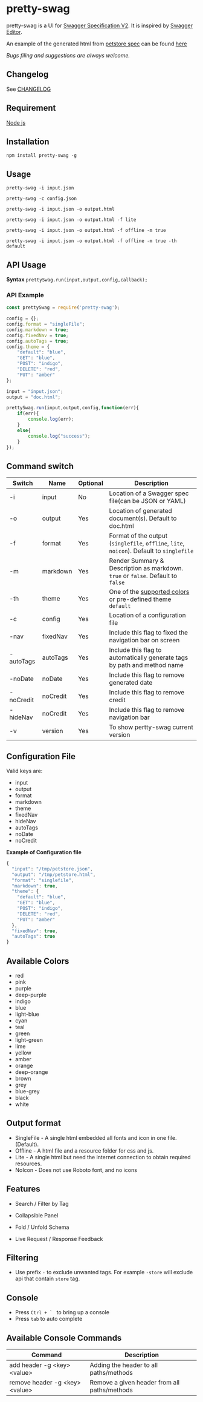 # pretty-swag

pretty-swag is a UI for [Swagger Specification V2](https://github.com/OAI/OpenAPI-Specification). It is inspired by [Swagger Editor](http://swagger.io/swagger-editor/).

An example of the generated html from [petstore spec](http://petstore.swagger.io/v2/swagger.json) can be found [here](https://twskj.github.io/pretty-swag/examples/pet.html)

*Bugs filing and suggestions are always welcome.*

## Changelog
See [CHANGELOG](CHANGELOG.md)

## Requirement
[Node js](https://nodejs.org/en/)

## Installation

```Shell
npm install pretty-swag -g
```

## Usage

```Shell
pretty-swag -i input.json
```

```Shell
pretty-swag -c config.json
```

```Shell
pretty-swag -i input.json -o output.html
```

```Shell
pretty-swag -i input.json -o output.html -f lite
```

```Shell
pretty-swag -i input.json -o output.html -f offline -m true
```

```Shell
pretty-swag -i input.json -o output.html -f offline -m true -th default
```

## API Usage

**Syntax** `prettySwag.run(input,output,config,callback);`

### API Example
```javascript
const prettySwag = require('pretty-swag');

config = {};
config.format = "singleFile";
config.markdown = true;
config.fixedNav = true;
config.autoTags = true;
config.theme = {
    "default": "blue",
    "GET": "blue",
    "POST": "indigo",
    "DELETE": "red",
    "PUT": "amber"
};

input = "input.json";
output = "doc.html";

prettySwag.run(input,output,config,function(err){
    if(err){
        console.log(err);
    }
    else{
        console.log("success");
    }
});
```

## Command switch

| Switch  | Name     | Optional | Description                                                                                |
| ------- | -------- | -------- | ------------------------------------------------------------------------------------------ |
|   -i    | input    |       No | Location of a Swagger spec file(can be JSON or YAML)                                       |
|   -o    | output   |      Yes | Location of generated document(s). Default to doc.html                                     |
|   -f    | format   |      Yes | Format of the output (`singlefile`, `offline`, `lite`, `noicon`). Default to `singlefile`  |
|   -m    | markdown |      Yes | Render Summary & Description as markdown. `true` or `false`. Default to `false`            |
|   -th   | theme    |      Yes | One of the [supported colors](#available-colors) or pre-defined theme `default`            |
|   -c    | config   |      Yes | Location of a configuration file                                                           |
|   -nav  | fixedNav |      Yes | Include this flag to fixed the navigation bar on screen                                    |
|-autoTags| autoTags |      Yes | Include this flag to automatically generate tags by path and method name                   |
|-noDate  | noDate   |      Yes | Include this flag to remove generated date                                                 |
|-noCredit| noCredit |      Yes | Include this flag to remove credit                                                         |
|-hideNav | noCredit |      Yes | Include this flag to remove navigation bar                                                 |
|   -v    | version  |      Yes | To show pertty-swag current version                                                        |



## Configuration File

Valid keys are:
 - input
 - output
 - format
 - markdown
 - theme
 - fixedNav
 - hideNav
 - autoTags
 - noDate
 - noCredit

**Example of Configuration file**
```javascript
{
  "input": "/tmp/petstore.json",
  "output": "/tmp/petstore.html",
  "format": "singlefile",
  "markdown": true,
  "theme": {
    "default": "blue",
    "GET": "blue",
    "POST": "indigo",
    "DELETE": "red",
    "PUT": "amber"
  },
  "fixedNav": true,
  "autoTags": true
}
```

## Available Colors

- red
- pink
- purple
- deep-purple
- indigo
- blue
- light-blue
- cyan
- teal
- green
- light-green
- lime
- yellow
- amber
- orange
- deep-orange
- brown
- grey
- blue-grey
- black
- white


## Output format

 - SingleFile - A single html embedded all fonts and icon in one file. (Default).
 - Offline - A html file and a resource folder for css and js.
 - Lite - A single html but need the internet connection to obtain required resources.
 - NoIcon - Does not use Roboto font, and no icons


## Features

- Search / Filter by Tag

- Collapsible Panel

- Fold / Unfold Schema

- Live Request / Response Feedback

## Filtering

- Use prefix `-` to exclude unwanted tags. For example `-store` will exclude api that contain `store` tag.

## Console

- Press `` Ctrl + `  `` to bring up a console
- Press `tab` to auto complete

## Available Console Commands

| Command                             | Description                                    |
| ----------------------------------- | ---------------------------------------------- |
| add header -g \<key\> \<value\>     | Adding the header to all paths/methods         |
| remove header -g \<key\> \<value\>  | Remove a given header from all paths/methods   |
